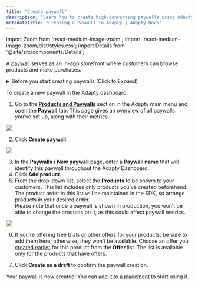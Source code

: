 ```yaml
---
title: "Create paywall"
description: "Learn how to create high-converting paywalls using Adapty’s paywall builder."
metadataTitle: "Creating a Paywall in Adapty | Adapty Docs"
---
```


import Zoom from 'react-medium-image-zoom';
import 'react-medium-image-zoom/dist/styles.css';
import Details from '@site/src/components/Details';

A [paywall](paywalls) serves as an in-app storefront where customers can browse products and make purchases.

<details>
   <summary>Before you start creating paywalls (Click to Expand)</summary>

   1. [Create at least one product](create-product).
2. (optional) [Create offer](create-offer).
</details>

To create a new paywall in the Adapty dashboard:

1. Go to the [**Products and Paywalls**](https://app.adapty.io/paywalls) section in the Adapty main menu and open the **Paywall** tab. This page gives an overview of all paywalls you’ve set up, along with their metrics.

<Zoom>
  <img src={require('./img/c661ee3-paywalls.webp').default}
  style={{
    border: '1px solid #727272', /* border width and color */
    width: '700px', /* image width */
    display: 'block', /* for alignment */
    margin: '0 auto' /* center alignment */
  }}
/>
</Zoom>

2. Click **Create paywall**.

<Zoom>
  <img src={require('./img/4b200e5-create_paywall.webp').default}
  style={{
    border: '1px solid #727272', /* border width and color */
    width: '700px', /* image width */
    display: 'block', /* for alignment */
    margin: '0 auto' /* center alignment */
  }}
/>
</Zoom>

3. In the **Paywalls / New paywall** page, enter a **Paywall name** that will identify this paywall throughout the Adapty Dashboard.
4. Click **Add product**.
5. From the drop-down list, select the **Products** to be shown to your customers. This list includes only products you’ve created beforehand. The product order in this list will be maintained in the SDK, so arrange products in your desired order.  
   Please note that once a paywall is shown in production, you won’t be able to change the products on it, as this could affect paywall metrics. 

<Zoom>
  <img src={require('./img/0479b51-ad_product_to_paywall.webp').default}
  style={{
    border: '1px solid #727272', /* border width and color */
    width: '700px', /* image width */
    display: 'block', /* for alignment */
    margin: '0 auto' /* center alignment */
  }}
/>
</Zoom>

6. If you’re offering free trials or other offers for your products, be sure to add them here; otherwise, they won’t be available. Choose an offer you [created earlier](http://localhost:3000/docs/create-offer) for this product from the **Offer** list. The list is available only for the products that have offers. 

7. Click **Create as a draft** to confirm the paywall creation.

Your paywall is now created! You can [add it to a placement](add-audience-paywall-ab-test) to start using it.